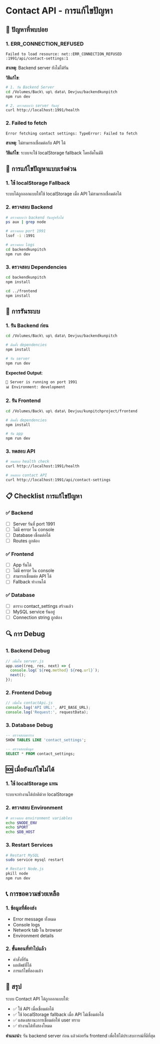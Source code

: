 # Contact API - การแก้ไขปัญหา

## 🚨 ปัญหาที่พบบ่อย

### 1. **ERR_CONNECTION_REFUSED**
```
Failed to load resource: net::ERR_CONNECTION_REFUSED
:1991/api/contact-settings:1
```

**สาเหตุ**: Backend server ยังไม่ได้รัน

**วิธีแก้ไข**:
```bash
# 1. รัน Backend Server
cd /Volumes/Back\ up\ data\ Devjuu/backendkunpitch
npm run dev

# 2. ตรวจสอบว่า server รันอยู่
curl http://localhost:1991/health
```

### 2. **Failed to fetch**
```
Error fetching contact settings: TypeError: Failed to fetch
```

**สาเหตุ**: ไม่สามารถเชื่อมต่อกับ API ได้

**วิธีแก้ไข**: ระบบจะใช้ localStorage fallback โดยอัตโนมัติ

## 🔧 การแก้ไขปัญหาแบบเร่งด่วน

### 1. **ใช้ localStorage Fallback**
ระบบได้ถูกออกแบบให้ใช้ localStorage เมื่อ API ไม่สามารถเชื่อมต่อได้

### 2. **ตรวจสอบ Backend**
```bash
# ตรวจสอบว่า backend รันอยู่หรือไม่
ps aux | grep node

# ตรวจสอบ port 1991
lsof -i :1991

# ตรวจสอบ logs
cd backendkunpitch
npm run dev
```

### 3. **ตรวจสอบ Dependencies**
```bash
cd backendkunpitch
npm install

cd ../frontend
npm install
```

## 🚀 การรันระบบ

### 1. **รัน Backend ก่อน**
```bash
cd /Volumes/Back\ up\ data\ Devjuu/backendkunpitch

# ติดตั้ง dependencies
npm install

# รัน server
npm run dev
```

**Expected Output**:
```
🚀 Server is running on port 1991
📊 Environment: development
```

### 2. **รัน Frontend**
```bash
cd /Volumes/Back\ up\ data\ Devjuu/kunpitchproject/frontend

# ติดตั้ง dependencies
npm install

# รัน app
npm run dev
```

### 3. **ทดสอบ API**
```bash
# ทดสอบ health check
curl http://localhost:1991/health

# ทดสอบ contact API
curl http://localhost:1991/api/contact-settings
```

## 📋 Checklist การแก้ไขปัญหา

### ✅ **Backend**
- [ ] Server รันที่ port 1991
- [ ] ไม่มี error ใน console
- [ ] Database เชื่อมต่อได้
- [ ] Routes ถูกต้อง

### ✅ **Frontend**
- [ ] App รันได้
- [ ] ไม่มี error ใน console
- [ ] สามารถเชื่อมต่อ API ได้
- [ ] Fallback ทำงานได้

### ✅ **Database**
- [ ] ตาราง contact_settings สร้างแล้ว
- [ ] MySQL service รันอยู่
- [ ] Connection string ถูกต้อง

## 🔍 การ Debug

### 1. **Backend Debug**
```javascript
// เพิ่มใน server.js
app.use((req, res, next) => {
  console.log(`${req.method} ${req.url}`);
  next();
});
```

### 2. **Frontend Debug**
```javascript
// เพิ่มใน contactApi.js
console.log('API URL:', API_BASE_URL);
console.log('Request:', requestData);
```

### 3. **Database Debug**
```sql
-- ตรวจสอบตาราง
SHOW TABLES LIKE 'contact_settings';

-- ตรวจสอบข้อมูล
SELECT * FROM contact_settings;
```

## 🆘 เมื่อยังแก้ไขไม่ได้

### 1. **ใช้ localStorage แทน**
ระบบจะทำงานได้ปกติด้วย localStorage

### 2. **ตรวจสอบ Environment**
```bash
# ตรวจสอบ environment variables
echo $NODE_ENV
echo $PORT
echo $DB_HOST
```

### 3. **Restart Services**
```bash
# Restart MySQL
sudo service mysql restart

# Restart Node.js
pkill node
npm run dev
```

## 📞 การขอความช่วยเหลือ

### 1. **ข้อมูลที่ต้องส่ง**
- Error message ทั้งหมด
- Console logs
- Network tab ใน browser
- Environment details

### 2. **ขั้นตอนที่ทำไปแล้ว**
- คำสั่งที่รัน
- ผลลัพธ์ที่ได้
- การแก้ไขที่ลองแล้ว

## 🎯 สรุป

ระบบ Contact API ได้ถูกออกแบบให้:
- ✅ ใช้ API เมื่อเชื่อมต่อได้
- ✅ ใช้ localStorage fallback เมื่อ API ไม่เชื่อมต่อได้
- ✅ แสดงสถานะการเชื่อมต่อให้ user ทราบ
- ✅ ทำงานได้ทั้งสองโหมด

**คำแนะนำ**: รัน backend server ก่อน แล้วค่อยรัน frontend เพื่อให้ได้ประสบการณ์ที่ดีที่สุด 
